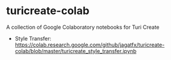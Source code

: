 # turicreate-colab
A collection of Google Colaboratory notebooks for Turi Create

* Style Transfer: https://colab.research.google.com/github/jagatfx/turicreate-colab/blob/master/turicreate_style_transfer.ipynb
